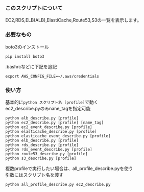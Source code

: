 ### このスクリプトについて  

EC2,RDS,ELB(ALB),ElastiCache,Route53,S3の一覧を表示します。  


### 必要なもの  

boto3のインストール

```
pip install boto3  
```

.bashrcなどに下記を追記  

```
export AWS_CONFIG_FILE=~/.aws/credentials  
```


### 使い方  
基本的に```python スクリプト名 [profile]```で動く  
ec2_describe.pyのみnane_tagを指定可能  

```
python alb_describe.py [profile]  
python ec2_describe.py [profile] [name_tag]  
python ec2_event_describe.py [profile]  
python elasticache_describe.py [profile]  
python elasticache_event_describe.py [profile]  
python elb_describe.py [profile]  
python rds_describe.py [profile]  
python rds_event_describe.py [profile]  
python route53_describe.py [profile]  
python s3_describe.py [profile]  
```

複数profileで実行したい場合は、all_profile_describe.pyを使う  
引数にはスクリプト名を渡す  

```
python all_profile_describe.py ec2_describe.py
```
